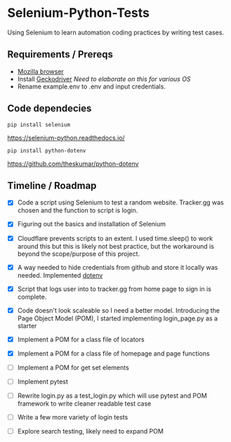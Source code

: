 # Selenium-Python-Tests
Using Selenium to learn automation coding practices by writing test cases.

## Requirements / Prereqs
* [Mozilla browser](https://www.mozilla.org/en-US/firefox/new/)
* Install [Geckodriver](https://github.com/mozilla/geckodriver/releases) *Need to elaborate on this for various OS*
* Rename example.env to .env and input credentials.
## Code dependecies
~~~
pip install selenium
~~~
https://selenium-python.readthedocs.io/
~~~
pip install python-dotenv
~~~
https://github.com/theskumar/python-dotenv


## Timeline / Roadmap
- [x] Code a script using Selenium to test a random website. Tracker.gg was chosen and the function to script is login.
- [x] Figuring out the basics and installation of Selenium
- [x] Cloudflare prevents scripts to an extent. I used time.sleep() to work around this but this is likely not best practice, but the workaround is beyond the scope/purpose of this project.
- [x] A way needed to hide credentials from github and store it locally was needed. Implemented [dotenv](https://github.com/theskumar/python-dotenv)
- [x] Script that logs user into to tracker.gg from home page to sign in is complete.
- [x] Code doesn't look scaleable so I need a better model. Introducing the Page Object Model (POM), I started implementing login_page.py as a starter
- [x] Implement a POM for a class file of locators
- [x] Implement a POM for a class file of homepage and page functions
- [ ] Implement a POM for get set elements
- [ ] Implement pytest
- [ ] Rewrite login.py as a test_login.py which will use pytest and POM framework to write cleaner readable test case
- [ ] Write a few more variety of login tests
- [ ] Explore search testing, likely need to expand POM

